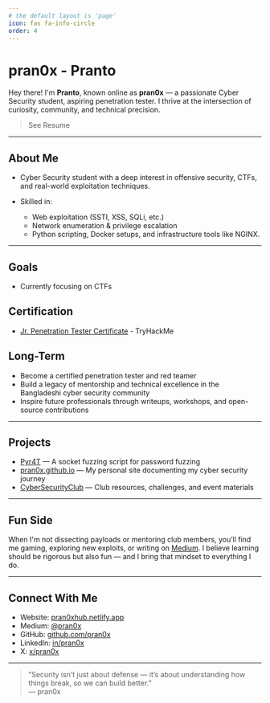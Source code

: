 ```yaml
---
# the default layout is 'page'
icon: fas fa-info-circle
order: 4
---
```


# pran0x - Pranto

Hey there! I'm **Pranto**, known online as **pran0x** — a passionate Cyber Security student, aspiring penetration tester. I thrive at the intersection of curiosity, community, and technical precision.
> See Resume

---

## About Me

- Cyber Security student with a deep interest in offensive security, CTFs, and real-world exploitation techniques.

- Skilled in:
  - Web exploitation (SSTI, XSS, SQLi, etc.)
  - Network enumeration & privilege escalation
  - Python scripting, Docker setups, and infrastructure tools like NGINX.

---

## Goals
- Currently focusing on CTFs

## Certification
- [Jr. Penetration Tester Certificate](https://tryhackme.com/certificate/THM-IJ3PBV2KDQ) - TryHackMe

## Long-Term
- Become a certified penetration tester and red teamer
- Build a legacy of mentorship and technical excellence in the Bangladeshi cyber security community
- Inspire future professionals through writeups, workshops, and open-source contributions

---

## Projects

- [Pyr4T](https://github.com/pran0x/Pyr4T) — A socket fuzzing script for password fuzzing
- [pran0x.github.io](https://github.com/pran0x/pran0x.github.io) — My personal site documenting my cyber security journey
- [CyberSecurityClub](https://github.com/pran0x/CyberSecurityClub) — Club resources, challenges, and event materials

---

## Fun Side

When I'm not dissecting payloads or mentoring club members, you’ll find me gaming, exploring new exploits, or writing on [Medium](https://medium.com/@pran0x). I believe learning should be rigorous but also fun — and I bring that mindset to everything I do.

---

## Connect With Me

- Website: [pran0xhub.netlify.app](https://pran0xhub.netlify.app)
- Medium: [@pran0x](https://medium.com/@pran0x)
- GitHub: [github.com/pran0x](https://github.com/pran0x)
- LinkedIn: [in/pran0x](https://linkedin.com/in/pran0x)
- X: [x/pran0x](https://www.x.com/pran0x)

---

> “Security isn’t just about defense — it’s about understanding how things break, so we can build better.”  
> — pran0x

